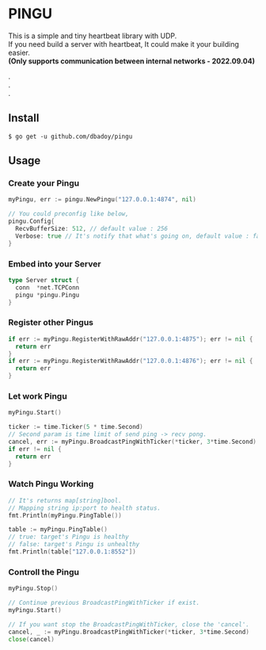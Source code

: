 # PINGU
This is a simple and tiny heartbeat library with UDP. <br>
If you need build a server with heartbeat, It could make it your building easier. <br>
<b>(Only supports communication between internal networks - 2022.09.04)</b>

. <br>
. <br>
. <br>

## Install
```
$ go get -u github.com/dbadoy/pingu
```

## Usage

### Create your Pingu
```go
myPingu, err := pingu.NewPingu("127.0.0.1:4874", nil)

// You could preconfig like below,
pingu.Config{
  RecvBufferSize: 512, // default value : 256
  Verbose: true // It's notify that what's going on, default value : false
}
```

### Embed into your Server
```go
type Server struct {
  conn  *net.TCPConn
  pingu *pingu.Pingu
}
```

### Register other Pingus
```go
if err := myPingu.RegisterWithRawAddr("127.0.0.1:4875"); err != nil {
  return err
}
if err := myPingu.RegisterWithRawAddr("127.0.0.1:4876"); err != nil {
  return err
}
```

### Let work Pingu
```go
myPingu.Start()

ticker := time.Ticker(5 * time.Second)
// Second param is time limit of send ping -> recv pong.
cancel, err := myPingu.BroadcastPingWithTicker(*ticker, 3*time.Second)
if err != nil {
  return err
}
```

### Watch Pingu Working
```go
// It's returns map[string]bool.
// Mapping string ip:port to health status.
fmt.Println(myPingu.PingTable())

table := myPingu.PingTable()
// true: target's Pingu is healthy
// false: target's Pingu is unhealthy
fmt.Println(table["127.0.0.1:8552"])
```

### Controll the Pingu
```go
myPingu.Stop()
```
```go
// Continue previous BroadcastPingWithTicker if exist.
myPingu.Start()

// If you want stop the BroadcastPingWithTicker, close the 'cancel'.
cancel, _ := myPingu.BroadcastPingWithTicker(*ticker, 3*time.Second)
close(cancel)
```



